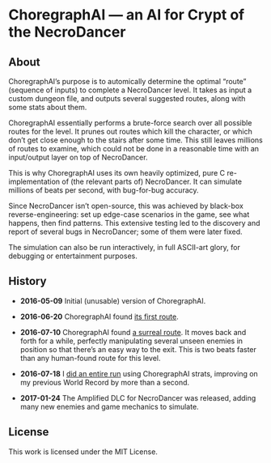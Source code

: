 # ChoregraphAI — an AI for Crypt of the NecroDancer

## About

ChoregraphAI’s purpose is to automically determine the optimal “route”
(sequence of inputs) to complete a NecroDancer level. It takes as input a
custom dungeon file, and outputs several suggested routes, along with some
stats about them.

ChoregraphAI essentially performs a brute-force search over all possible routes
for the level. It prunes out routes which kill the character, or which don’t
get close enough to the stairs after some time. This still leaves millions of
routes to examine, which could not be done in a reasonable time with an
input/output layer on top of NecroDancer.

This is why ChoregraphAI uses its own heavily optimized, pure C
re-implementation of (the relevant parts of) NecroDancer. It can simulate
millions of beats per second, with bug-for-bug accuracy.

Since NecroDancer isn’t open-source, this was achieved by black-box
reverse-engineering: set up edge-case scenarios in the game, see what happens,
then find patterns. This extensive testing led to the discovery and report of
several bugs in NecroDancer; some of them were later fixed.

The simulation can also be run interactively, in full ASCII-art glory, for
debugging or entertainment purposes.

## History

* **2016-05-09** Initial (unusable) version of ChoregraphAI.

* **2016-06-20** ChoregraphAI found [its first route](https://www.youtube.com/watch?v=dNYfj2hQ3kI&feature=youtu.be).

* **2016-07-10** ChoregraphAI found [a surreal route](https://www.youtube.com/watch?v=XbH2m-7lfSk). It moves back and forth for a while, perfectly manipulating several unseen enemies in position so that there’s an easy way to the exit. This is two beats faster than any human-found route for this level.

* **2016-07-18** I [did an entire run](http://www.youtube.com/watch?v=7c5wCzQO5po) using ChoregraphAI strats, improving on my previous World Record by more than a second.

* **2017-01-24** The Amplified DLC for NecroDancer was released, adding many new enemies and game mechanics to simulate.

## License

This work is licensed under the MIT License.
